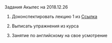 Задания Акылес на 2018.12.26

1. Доконспектировать лекцию 1 из [Ссылка](https://coursehunters.net/course/ekspert-programmist-java-1-3-uroven)

2. Выписать упражнения из курса

3. Занятие по английскому на свое усмотрение